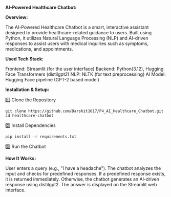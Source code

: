 **AI-Powered Healthcare Chatbot:**

**Overview:**

The AI-Powered Healthcare Chatbot is a smart, interactive assistant designed to provide healthcare-related guidance to users. Built using Python, it utilizes Natural Language Processing (NLP) and AI-driven responses to assist users with medical inquiries such as symptoms, medications, and appointments.


**Used Tech Stack:**

Frontend: Streamlit (for the user interface)
Backend: Python(3.12), Hugging Face Transformers (distilgpt2)
NLP: NLTK (for text preprocessing)
AI Model: Hugging Face pipeline (GPT-2 based model)


**Installation & Setup:**

1️⃣ Clone the Repository

    git clone https://github.com/Darshit1617/P4_AI_Healthcare_Chatbot.git
    cd healthcare-chatbot
    
2️⃣ Install Dependencies

    pip install -r requirements.txt

3️⃣ Run the Chatbot


**How It Works:**

  User enters a query (e.g., "I have a headache").
  The chatbot analyzes the input and checks for predefined responses.
  If a predefined response exists, it is returned immediately.
  Otherwise, the chatbot generates an AI-driven response using distilgpt2.
  The answer is displayed on the Streamlit web interface.
